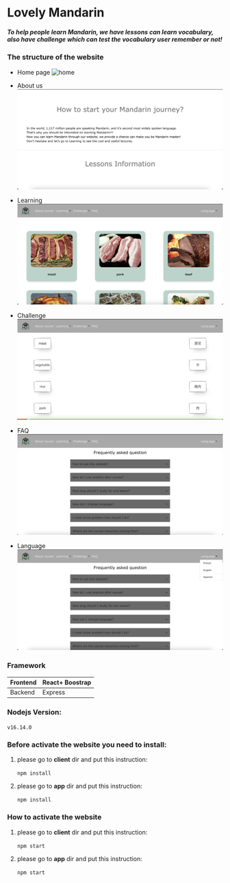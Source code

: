 # Lovely Mandarin

##### To help people learn Mandarin, we have lessons can learn vocabulary, also have challenge which can test the vocabulary user remember or not!

### The structure of the website

- Home page
![home](/readme-image/home.png)

- About us
![about](/readme-image/about.png)
- Learning
![learning](/readme-image/learning.png)
- Challenge
![challenge](/readme-image/challenge.png)
- FAQ
![faq](/readme-image/faq.png)
- Language
![language](/readme-image/language.png)


### Framework

  
| Frontend      | React+ Boostrap   |
| ------------- | ----------------- |
| Backend       | Express           |


### Nodejs Version:

```v16.14.0```

### Before activate the website you need to install:

1. please go to <b>client</b> dir and put this instruction:

     ```npm install``` 

2. please go to <b>app</b> dir and put this instruction:

     ```npm install``` 

### How to activate the website

1. please go to <b>client</b> dir and put this instruction:

     ```npm start``` 

2. please go to <b>app</b> dir and put this instruction:

     ```npm start``` 
